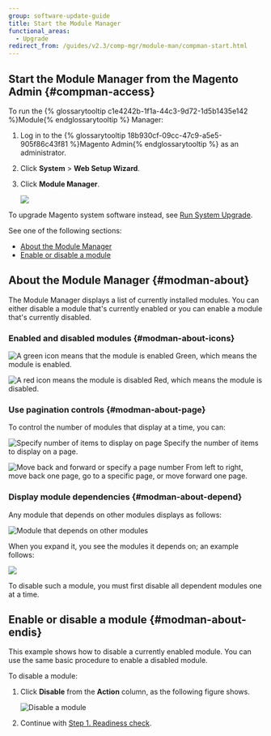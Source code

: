 ```yaml
---
group: software-update-guide
title: Start the Module Manager
functional_areas:
  - Upgrade
redirect_from: /guides/v2.3/comp-mgr/module-man/compman-start.html
---
```


## Start the Module Manager from the Magento Admin {#compman-access}

To run the {% glossarytooltip c1e4242b-1f1a-44c3-9d72-1d5b1435e142 %}Module{% endglossarytooltip %} Manager:

1. Log in to the {% glossarytooltip 18b930cf-09cc-47c9-a5e5-905f86c43f81 %}Magento Admin{% endglossarytooltip %} as an administrator.
2. Click **System** > **Web Setup Wizard**.
3. Click **Module Manager**.

   ![]({{site.baseurl}}/static/images/modman_select.png)

To upgrade Magento system software instead, see [Run System Upgrade]({{page.baseurl}}/system-update-upgrade/product/start.html).

See one of the following sections:

* [About the Module Manager](#modman-about)
* [Enable or disable a module](#modman-about-endis)

## About the Module Manager {#modman-about}

The Module Manager displays a list of currently installed modules. You can either disable a module that's currently enabled or you can enable a module that's currently disabled.

### Enabled and disabled modules {#modman-about-icons}

![A green icon means that the module is enabled]({{site.baseurl}}/static/images/cman_comp-status-green.png) Green, which means the module is enabled.

![A red icon means the module is disabled]({{site.baseurl}}/static/images/cman_comp-status-red.png) Red, which means the module is disabled.

### Use pagination controls {#modman-about-page}

To control the number of modules that display at a time, you can:

![Specify number of items to display on page]({{site.baseurl}}/static/images/cman_page_number.png) Specify the number of items to display on a page.

![Move back and forward or specify a page number]({{site.baseurl}}/static/images/cman_page_move.png) From left to right, move back one page, go to a specific page, or move forward one page.

### Display module dependencies {#modman-about-depend}

Any module that depends on other modules displays as follows:

![Module that depends on other modules]({{site.baseurl}}/static/images/modman_depend.png)

When you expand it, you see the modules it depends on; an example follows:

![]({{site.baseurl}}/static/images/modman_dependencies.png)

To disable such a module, you must first disable all dependent modules one at a time.

## Enable or disable a module {#modman-about-endis}

This example shows how to disable a currently enabled module. You can use the same basic procedure to enable a disabled module.

To disable a module:

1. Click **Disable** from the **Action** column, as the following figure shows.

   ![Disable a module]({{site.baseurl}}/static/images/modman_disable.png)

2. Continue with [Step 1. Readiness check]({{page.baseurl}}/system-update-upgrade/component-manager/readiness-check.html).

